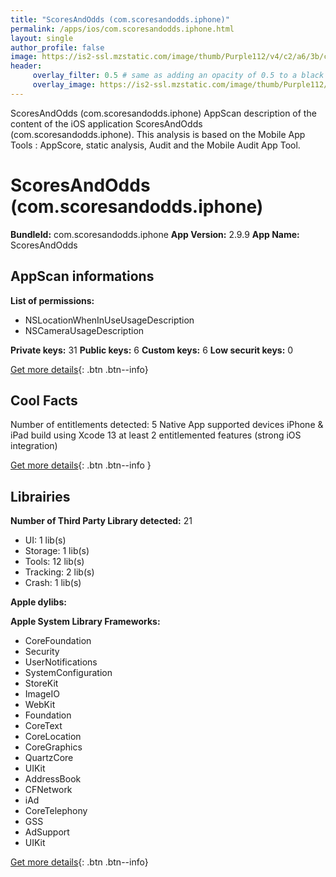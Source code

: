 ```yaml
---
title: "ScoresAndOdds (com.scoresandodds.iphone)"
permalink: /apps/ios/com.scoresandodds.iphone.html
layout: single
author_profile: false
image: https://is2-ssl.mzstatic.com/image/thumb/Purple112/v4/c2/a6/3b/c2a63bfd-3b35-cc58-3813-be5c0d9165b2/AppIcon-0-0-1x_U007emarketing-0-0-0-7-0-0-sRGB-0-0-0-GLES2_U002c0-512MB-85-220-0-0.png/512x512bb.jpg
header: 
     overlay_filter: 0.5 # same as adding an opacity of 0.5 to a black background
     overlay_image: https://is2-ssl.mzstatic.com/image/thumb/Purple112/v4/c2/a6/3b/c2a63bfd-3b35-cc58-3813-be5c0d9165b2/AppIcon-0-0-1x_U007emarketing-0-0-0-7-0-0-sRGB-0-0-0-GLES2_U002c0-512MB-85-220-0-0.png/512x512bb.jpg
---
```

ScoresAndOdds (com.scoresandodds.iphone) AppScan description of the content of the iOS application ScoresAndOdds (com.scoresandodds.iphone). This analysis is based on the Mobile App Tools : AppScore, static analysis, Audit and the Mobile Audit App Tool.

# ScoresAndOdds (com.scoresandodds.iphone)

**BundleId:** com.scoresandodds.iphone
**App Version:** 2.9.9
**App Name:** ScoresAndOdds


## AppScan informations 

**List of permissions:** 
- NSLocationWhenInUseUsageDescription
- NSCameraUsageDescription
  
  
**Private keys:** 31
**Public keys:** 6
**Custom keys:** 6
**Low securit keys:** 0
  
[Get more details](/pricing.html){: .btn .btn--info}

## Cool Facts

Number of entitlements detected: 5
Native App
supported devices iPhone & iPad
build using Xcode 13
at least 2 entitlemented features (strong iOS integration)
  
[Get more details](/pricing.html){: .btn .btn--info }

## Librairies 
**Number of Third Party Library detected:** 21
- UI: 1 lib(s)
- Storage: 1 lib(s)
- Tools: 12 lib(s)
- Tracking: 2 lib(s)
- Crash: 1 lib(s)


**Apple dylibs:**


**Apple System Library Frameworks:**
- CoreFoundation
- Security
- UserNotifications
- SystemConfiguration
- StoreKit
- ImageIO
- WebKit
- Foundation
- CoreText
- CoreLocation
- CoreGraphics
- QuartzCore
- UIKit
- AddressBook
- CFNetwork
- iAd
- CoreTelephony
- GSS
- AdSupport
- UIKit


  
[Get more details](/pricing.html){: .btn .btn--info}


